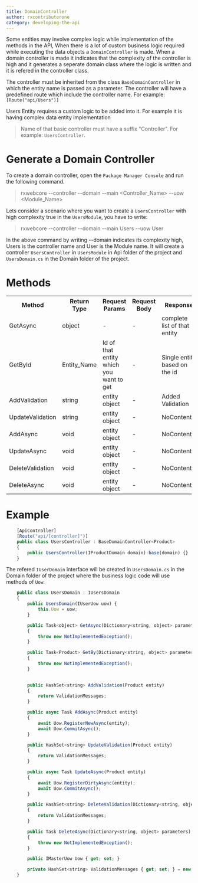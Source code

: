 ```yaml
---
title: DomainController
author: rxcontributorone
category: developing-the-api
---
```


Some entities may involve complex logic while implementation of the methods in the API, When there is a lot of custom business logic required while executing the data objects a `DomainController` is made. When a domain controller is made it indicates that the complexity of the controller is high and it generates a seperate domain class where the logic is written and  it is refered in the controller class.

The controller must be inherited from the class `BaseDomainController` in which the entity name is passed as a parameter. The controller will have a predefined route which include the controller name. For example: `[Route("api/Users")]` 

Users Entity requires a custom logic to be added into it. For example it is having complex data entity implementation   

> Name of that basic controller must have a suffix "Controller". For example: `UsersController`.

# Generate a Domain Controller

To create a domain controller, open the `Package Manager Console` and run the following command.

> rxwebcore --controller --domain --main <Controller_Name> --uow <Module_Name>

Lets consider a scenario where you want to create a `UsersController` with high complexity true in the `UsersModule`, you have to write:

> rxwebcore --controller --domain --main Users --uow User

In the above command by writing --domain indicates its complexity high, Users is the controller name and User is the Module name. It will create a controller `UsersController` in `UsersModule` in Api folder of the project and `UsersDomain.cs` in the Domain folder of the project.

# Methods   

<table class="table table-bordered">
<tr><th>Method</th><th>Return Type</th><th>Request Params</th><th>Request Body</th><th>Response</th></tr>
<tr><td>GetAsync</td><td>object</td><td> - </td><td> - </td><td>complete list of that entity</td></tr>
<tr><td>GetById</td><td>Entity_Name</td><td>Id of that entity which you want to get</td><td> - </td><td>Single entity based on the id</td></tr>
<tr><td>AddValidation</td><td>string</td><td>entity object</td><td> - </td><td>Added Validation</td></tr>
<tr><td>UpdateValidation</td><td>string</td><td>entity object</td><td> - </td><td>NoContent()</td></tr>
<tr><td>AddAsync</td><td>void</td><td>entity object</td><td> - </td><td>NoContent()</td></tr>
<tr><td>UpdateAsync</td><td>void</td><td>entity object</td><td> - </td><td>NoContent()</td></tr>
<tr><td>DeleteValidation</td><td>void</td><td>entity object</td><td> - </td><td>NoContent()</td></tr>
<tr><td>DeleteAsync</td><td>void</td><td>entity object</td><td> - </td><td>NoContent()</td></tr>
</table>

# Example
```js
    [ApiController]
    [Route("api/[controller]")]
	public class UsersController : BaseDomainController<Product>
    {
        public UsersController(IProductDomain domain):base(domain) {}
    }
```

The refered `IUserDomain` interface will be created  in  `UsersDomain.cs` in the Domain folder of the project where the business logic code will use methods of `Uow`.

```js
    public class UsersDomain : IUsersDomain
    {
        public UsersDomain(IUserUow uow) {
            this.Uow = uow;
        }

        public Task<object> GetAsync(Dictionary<string, object> parameters)
        {
            throw new NotImplementedException();
        }

        public Task<Product> GetBy(Dictionary<string, object> parameters)
        {
            throw new NotImplementedException();
        }
        

        public HashSet<string> AddValidation(Product entity)
        {
            return ValidationMessages;
        }

        public async Task AddAsync(Product entity)
        {
            await Uow.RegisterNewAsync(entity);
            await Uow.CommitAsync();
        }

        public HashSet<string> UpdateValidation(Product entity)
        {
            return ValidationMessages;
        }

        public async Task UpdateAsync(Product entity)
        {
            await Uow.RegisterDirtyAsync(entity);
            await Uow.CommitAsync();
        }

        public HashSet<string> DeleteValidation(Dictionary<string, object> parameters)
        {
            return ValidationMessages;
        }

        public Task DeleteAsync(Dictionary<string, object> parameters)
        {
            throw new NotImplementedException();
        }

        public IMasterUow Uow { get; set; }

        private HashSet<string> ValidationMessages { get; set; } = new HashSet<string>();
    }
```